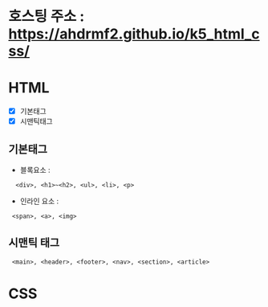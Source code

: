# 호스팅 주소 : https://ahdrmf2.github.io/k5_html_css/

# HTML
- [x] 기본태그
- [x] 시맨틱태그

## 기본태그
+ 블록요소 :
```
  <div>, <h1>~<h2>, <ul>, <li>, <p>
```
+ 인라인 요소 :
```
 <span>, <a>, <img>
```
## 시맨틱 태그
```
 <main>, <header>, <footer>, <nav>, <section>, <article>
```
# CSS
